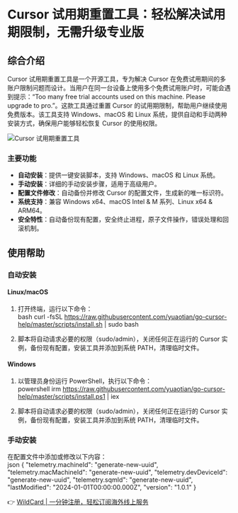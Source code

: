# Cursor 试用期重置工具：轻松解决试用期限制，无需升级专业版

## 综合介绍

Cursor 试用期重置工具是一个开源工具，专为解决 Cursor 在免费试用期间的多账户限制问题而设计。当用户在同一台设备上使用多个免费试用账户时，可能会遇到提示：“Too many free trial accounts used on this machine. Please upgrade to pro.”。这款工具通过重置 Cursor 的试用期限制，帮助用户继续使用免费版本。该工具支持 Windows、macOS 和 Linux 系统，提供自动和手动两种安装方式，确保用户能够轻松恢复 Cursor 的使用权限。

![Cursor 试用期重置工具](https://bbtdd.com/img/7216258850.webp "Cursor 试用期重置工具")

### 主要功能

- **自动安装**：提供一键安装脚本，支持 Windows、macOS 和 Linux 系统。  
- **手动安装**：详细的手动安装步骤，适用于高级用户。  
- **配置文件修改**：自动备份并修改 Cursor 的配置文件，生成新的唯一标识符。  
- **系统支持**：兼容 Windows x64、macOS Intel & M 系列、Linux x64 & ARM64。  
- **安全特性**：自动备份现有配置，安全终止进程，原子文件操作，错误处理和回滚机制。  

## 使用帮助

### 自动安装

#### Linux/macOS

1. 打开终端，运行以下命令：  
   bash
   curl -fsSL https://raw.githubusercontent.com/yuaotian/go-cursor-help/master/scripts/install.sh | sudo bash
   

2. 脚本将自动请求必要的权限（sudo/admin），关闭任何正在运行的 Cursor 实例，备份现有配置，安装工具并添加到系统 PATH，清理临时文件。  

#### Windows

1. 以管理员身份运行 PowerShell，执行以下命令：  
   powershell
   irm https://raw.githubusercontent.com/yuaotian/go-cursor-help/master/scripts/install.ps1 | iex
   

2. 脚本将自动请求必要的权限（sudo/admin），关闭任何正在运行的 Cursor 实例，备份现有配置，安装工具并添加到系统 PATH，清理临时文件。  

### 手动安装

在配置文件中添加或修改以下内容：  
json
{
  "telemetry.machineId": "generate-new-uuid",
  "telemetry.macMachineId": "generate-new-uuid",
  "telemetry.devDeviceId": "generate-new-uuid",
  "telemetry.sqmId": "generate-new-uuid",
  "lastModified": "2024-01-01T00:00:00.000Z",
  "version": "1.0.1"
}


👉 [WildCard | 一分钟注册，轻松订阅海外线上服务](https://bbtdd.com/WildCard)